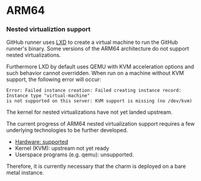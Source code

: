 # ARM64

### Nested virtualiztion support

GitHub runner uses [LXD](https://github.com/canonical/lxd) to create a virtual machine to run the 
GitHub runner's binary. Some versions of the ARM64 architecture do not support nested 
virtualizations. 

Furthermore LXD by default uses QEMU with KVM acceleration options and such behavior cannot
overridden. When run on a machine without KVM support,
the following error will occur:
```
Error: Failed instance creation: Failed creating instance record: Instance type "virtual-machine"
is not supported on this server: KVM support is missing (no /dev/kvm)
```

The kernel for nested virtualizations have not yet landed upstream.

The current progress of ARM64 nested virtualization support requires a few underlying technologies
to be further developed.
- [Hardware: supported](https://developer.arm.com/documentation/102142/0100/Nested-virtualization)
- Kernel (KVM): upstream not yet ready
- Userspace programs (e.g. qemu): unsupported.

Therefore, it is currently necessary that the charm is deployed on a bare metal instance.
